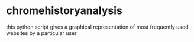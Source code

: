 # chromehistoryanalysis
this python script gives a graphical representation of most frequently used websites by a particular user

